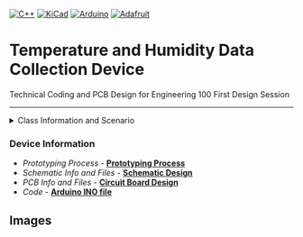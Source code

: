 [![C++](https://img.shields.io/badge/Language-C++-brightgreen?logo=cplusplus)](https://www.w3schools.com/cpp/default.asp)
[![KiCad](https://img.shields.io/badge/Program-KiCad-blue?logo=kicad)](https://www.w3schools.com/cpp/default.asp)
[![Arduino](https://img.shields.io/badge/Platform-Arduino-96D9D9?logo=arduino)](https://www.w3schools.com/cpp/default.asp)
[![Adafruit](https://img.shields.io/badge/Hardware-Adafruit-darkgray?logo=adafruit)](https://www.w3schools.com/cpp/default.asp)
# Temperature and Humidity Data Collection Device
Technical Coding and PCB Design for Engineering 100 First Design Session  

------------------------------------------------------------------

<details>
<summary> Class Information and Scenario</summary>

## About the Class 

[**Engineering 100**](https://coursecatalog.bucknell.edu/search/?P=ENGR%20100)  

> Introduction to the study and practice of engineering through authentic design projects centered around a common theme. Project-based course focuses on the engineering design process, teamwork fundamentals, engineering ethics, and the development of both technical and professional skills. Permission of instructor required for non-first-year students.  

**COURSE GOALS**

 - *Develop* creative solutions for problems facing our world by applying engineering design principles, math and science, and data analysis in a sustainable manner. 
 + *Construct* an effective prototype or model utilizing appropriate technology and tools.
 * *Demonstrate* improved proficiency with “power skills” such as communication, teamwork, information literacy, and professional development.
 - *Employ* the NSPE code of ethics to examine ethical case studies and extrapolate principles for other situations.
------------------------------------------------------------------


## **Scenario**  

Energy use on campus might be significantly reduced if a means of remaining comfortable in hot
weather could be developed that would not require the use of refrigeration systems to cool large indoor
spaces. Cooing people might be more environmentally effective than cooling buildings (esp when the
buildings are below capacity). In this session, students will be challenged to design personal cooling
technologies that could reduce or eliminate the need for air conditioning on campus. The challenges on
campus are part of a more global issue that we hope to address as well.  

</details>

### Device Information 

- *Prototyping Process* - [**Prototyping Process**](files/prototyping/prototypinginfo.md)    
- *Schematic Info and Files* - [**Schematic Design**](files/schematic/schematicinfo.md)          
- *PCB Info and Files* - [**Circuit Board Design**](files/pcb/pcbinfo.md)  
- *Code* - [**Arduino INO file**](DataCollectionDevice.ino)

## Images
